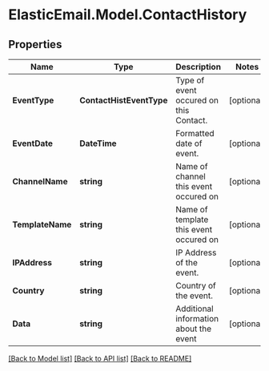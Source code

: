 # ElasticEmail.Model.ContactHistory

## Properties

Name | Type | Description | Notes
------------ | ------------- | ------------- | -------------
**EventType** | **ContactHistEventType** | Type of event occured on this Contact. | [optional] 
**EventDate** | **DateTime** | Formatted date of event. | [optional] 
**ChannelName** | **string** | Name of channel this event occured on | [optional] 
**TemplateName** | **string** | Name of template this event occured on | [optional] 
**IPAddress** | **string** | IP Address of the event. | [optional] 
**Country** | **string** | Country of the event. | [optional] 
**Data** | **string** | Additional information about the event | [optional] 

[[Back to Model list]](../README.md#documentation-for-models) [[Back to API list]](../README.md#documentation-for-api-endpoints) [[Back to README]](../README.md)

